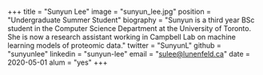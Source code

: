 +++
title = "Sunyun Lee"
image = "sunyun_lee.jpg"
position = "Undergraduate Summer Student"
biography = "Sunyun is a third year BSc student in the Computer Science Department at the University of Toronto. She is now a research assistant working in Campbell Lab on machine learning models of proteomic data."
twitter = "SunyunL"
github = "sunyunlee"
linkedin = "sunyun-lee"
email = "sulee@lunenfeld.ca"
date = 2020-05-01
alum = "yes"
+++
